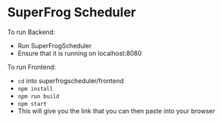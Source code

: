 # SuperFrog Scheduler

To run Backend:
- Run SuperFrogScheduler
- Ensure that it is running on localhost:8080

To run Frontend:
- `cd` into superfrogscheduler/frontend
- `npm install`
- `npm run build`
- `npm start`
- This will give you the link that you can then paste into your browser
